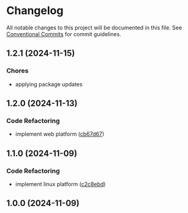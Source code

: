 # Changelog

All notable changes to this project will be documented in this file. See [Conventional Commits](https://www.conventionalcommits.org) for commit guidelines.

## 1.2.1 (2024-11-15)

### Chores

* applying package updates

## 1.2.0 (2024-11-13)

### Code Refactoring

* implement web platform ([cb67d67](https://github.com/tnc1997/flutter-blue-plus/commit/cb67d674b2f1fbd9507ea6d1cb494b05b7a1ff61))

## 1.1.0 (2024-11-09)

### Code Refactoring

* implement linux platform ([c2c8ebd](https://github.com/tnc1997/flutter-blue-plus/commit/c2c8ebdfab75d685aba99b265f169f8baacc33eb))

## 1.0.0 (2024-11-09)
